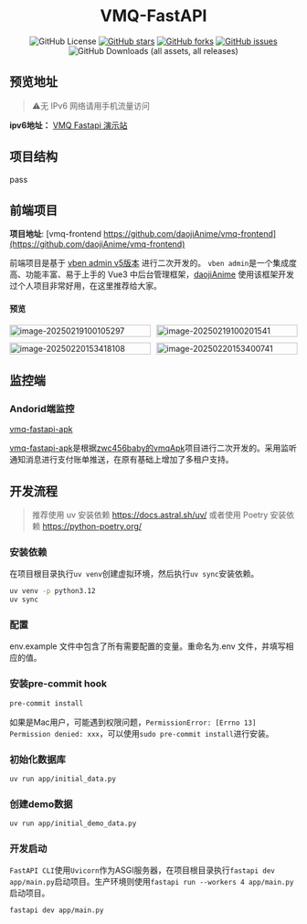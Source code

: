 <!-- markdownlint-restore -->

<div align="center">

# VMQ-FastAPI

![GitHub License](https://img.shields.io/github/license/daojiAnime/vmq-fastapi)
[![GitHub stars](https://img.shields.io/github/stars/daojiAnime/vmq-fastapi.svg)](https://github.com/daojiAnime/vmq-fastapi/stargazers)
[![GitHub forks](https://img.shields.io/github/forks/daojiAnime/vmq-fastapi.svg)](https://github.com/daojiAnime/vmq-fastapi/network)
[![GitHub issues](https://img.shields.io/github/issues-raw/daojiAnime/vmq-fastapi)](https://github.com/daojiAnime/vmq-fastapi/issues)
![GitHub Downloads (all assets, all releases)](https://img.shields.io/github/downloads/daojiAnime/vmq-fastapi/total)

</div>

## 预览地址

> ⚠️无 IPv6 网络请用手机流量访问

**ipv6地址：** [VMQ Fastapi 演示站](http://ss.daojinobb.eu.org:53001)

## 项目结构

pass

## 前端项目

**项目地址**: [vmq-frontend https://github.com/daojiAnime/vmq-frontend](https://github.com/daojiAnime/vmq-frontend)

前端项目是基于 [vben admin v5版本](https://github.com/vbenjs/vue-vben-admin) 进行二次开发的。 `vben admin`是一个集成度高、功能丰富、易于上手的 Vue3 中后台管理框架，[daojiAnime](https://daojianime.github.io/) 使用该框架开发过个人项目非常好用，在这里推荐给大家。

#### 预览

<div style="display: grid; grid-template-columns: repeat(2, 1fr); gap: 10px;">
    <img src="https://cdn.jsdelivr.net/gh/daojiAnime/cdn@master/img/image-20250219100105297.png" alt="image-20250219100105297" style="width: 100%;" />
    <img src="https://cdn.jsdelivr.net/gh/daojiAnime/cdn@master/img/image-20250219100201541.png" alt="image-20250219100201541" style="width: 100%;" />
    <img src="https://cdn.jsdelivr.net/gh/daojiAnime/cdn@master/img/image-20250220153418108.png" alt="image-20250220153418108" style="width: 100%;" />
    <img src="https://cdn.jsdelivr.net/gh/daojiAnime/cdn@master/img/image-20250220153400741.png" alt="image-20250220153400741" style="width: 100%;" />
</div>



## 监控端

### Andorid端监控

[vmq-fastapi-apk](https://github.com/daojiAnime/vmqApk)

[vmq-fastapi-apk](https://github.com/daojiAnime/vmqApk)是根据[zwc456baby的vmqApk](https://github.com/zwc456baby/vmqApk)项目进行二次开发的。采用监听通知消息进行支付账单推送，在原有基础上增加了多租户支持。

## 开发流程

> 推荐使用 uv 安装依赖
> https://docs.astral.sh/uv/
> 或者使用 Poetry 安装依赖
> https://python-poetry.org/

### 安装依赖

在项目根目录执行`uv venv`创建虚拟环境，然后执行`uv sync`安装依赖。

```bash
uv venv -p python3.12
uv sync
```

### 配置

env.example 文件中包含了所有需要配置的变量。重命名为.env 文件，并填写相应的值。

### 安装pre-commit hook

```bash
pre-commit install
```

如果是Mac用户，可能遇到权限问题，`PermissionError: [Errno 13] Permission denied: xxx`，可以使用`sudo pre-commit install`进行安装。

### 初始化数据库

```bash
uv run app/initial_data.py
```

### 创建demo数据

```bash
uv run app/initial_demo_data.py
```

### 开发启动

`FastAPI CLI`使用`Uvicorn`作为ASGI服务器，在项目根目录执行`fastapi dev app/main.py`启动项目。生产环境则使用`fastapi run --workers 4 app/main.py`启动项目。

```bash
fastapi dev app/main.py
```
